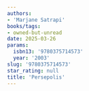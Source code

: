 ```yaml
---
authors:
- 'Marjane Satrapi'
books/tags:
- owned-but-unread
date: 2025-03-26
params:
  isbn13: '9780375714573'
  year: '2003'
slug: '9780375714573'
star_rating: null
title: 'Persepolis'
---
```



<!--more-->